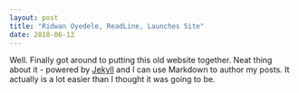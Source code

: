 ```yaml
---
layout: post
title: "Ridwan Oyedele, ReadLine, Launches Site"
date: 2018-06-12
---
```

Well. Finally got around to putting this old website together. Neat thing about it - 
powered by [Jekyll](http://jekyllrb.com) and I can use Markdown to author my posts.
It actually is a lot easier than I thought it was going to be.
